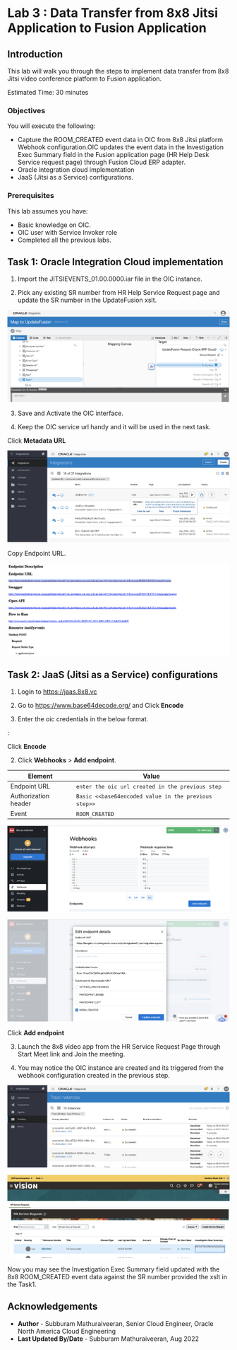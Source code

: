 # Lab 3 : Data Transfer from 8x8 Jitsi Application to Fusion Application

## Introduction

This lab will walk you through the steps to implement data transfer from 8x8 Jitsi video conference platform to Fusion application.

Estimated Time: 30 minutes

### Objectives

You will execute the following:

- Capture the ROOM_CREATED event data in OIC from 8x8 Jitsi platform Webhook configuration.OIC updates the event data in the
  Investigation Exec Summary field in the Fusion application page (HR Help Desk Service request page) through Fusion Cloud ERP
  adapter.
- Oracle integration cloud implementation
- JaaS (Jitsi as a Service) configurations.

### Prerequisites
This lab assumes you have:

- Basic knowledge on OIC.
- OIC user with Service Invoker role
- Completed all the previous labs.


## Task 1: Oracle Integration Cloud implementation

1. Import the JITSIEVENTS_01.00.0000.iar file in the OIC instance.

2. Pick any existing SR number from HR Help Service Request page and update the SR number in the UpdateFusion xslt.

 ![XSLT update](images/Screenshot1.png)

3. Save and Activate the OIC interface.

4. Keep the OIC service url handy and it will be used in the next task.

 Click **Metadata URL**

  ![Get the endpoint url](images/Screenshot2.png)

 Copy Endpoint URL.

 ![Get the endpoint url](images/Screenshot3.png)

## Task 2: JaaS (Jitsi as a Service) configurations

1. Login to https://jaas.8x8.vc

2. Go to  https://www.base64decode.org/ and Click **Encode**

3. Enter the oic credentials in the below format.

  <username>:<password>

  Click **Encode**

2. Click **Webhooks** > **Add endpoint**.

 | **Element**        | **Value** |       
 | --- | ----------- |
 | Endpoint URL | `enter the oic url created in the previous step`   |
 | Authorization header  | `Basic <<base64encoded value in the previous step>>`|
 | Event | `ROOM_CREATED`|

![Webhook configuration](images/Screenshot4.png)

![Endpoint url](images/Screenshot5.png)

Click **Add endpoint**

3. Launch the 8x8 video app from the HR Service Request Page through Start Meet link and Join the meeting.

4. You may notice the OIC instance are created and its triggered from the webhook configuration created in the previous step.

![OIC instances](images/Screenshot6.png)

![InvestigationExecSummary field](images/Screenshot7.png)

Now you may see the Investigation Exec Summary field updated with the 8x8 ROOM_CREATED event data against the SR number provided the xslt in the Task1.

## Acknowledgements

* **Author** - Subburam Mathuraiveeran, Senior Cloud Engineer, Oracle North America Cloud Engineering
* **Last Updated By/Date** - Subburam Mathuraiveeran, Aug 2022
